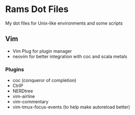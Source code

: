 # Rams Dot Files

My dot files for Unix-like environments and some scripts

## Vim
- Vim Plug for plugin manager
- neovim for better integration with coc and scala metals

### Plugins
- coc (conqueror of completion)
- CtrlP
- NERDtree
- vim-airline
- vim-commentary
- vim-tmux-focus-events (to help make autoreload better)
